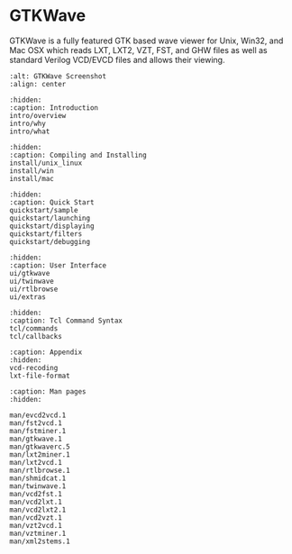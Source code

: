 # GTKWave

GTKWave is a fully featured GTK based wave viewer for Unix, Win32, and Mac OSX which reads LXT, LXT2, VZT, FST, and GHW files as well as standard Verilog VCD/EVCD files and allows their viewing.

```{image} _static/images/gtkwave.png
:alt: GTKWave Screenshot
:align: center
```

```{toctree}
:hidden:
:caption: Introduction
intro/overview
intro/why
intro/what
```

```{toctree}
:hidden:
:caption: Compiling and Installing
install/unix_linux
install/win
install/mac
```

```{toctree}
:hidden:
:caption: Quick Start
quickstart/sample
quickstart/launching
quickstart/displaying
quickstart/filters
quickstart/debugging
```

```{toctree}
:hidden:
:caption: User Interface
ui/gtkwave
ui/twinwave
ui/rtlbrowse
ui/extras
```

```{toctree}
:hidden:
:caption: Tcl Command Syntax
tcl/commands
tcl/callbacks
```

```{toctree}
:caption: Appendix
:hidden:
vcd-recoding
lxt-file-format
```

```{toctree}
:caption: Man pages
:hidden:

man/evcd2vcd.1
man/fst2vcd.1
man/fstminer.1
man/gtkwave.1
man/gtkwaverc.5
man/lxt2miner.1
man/lxt2vcd.1
man/rtlbrowse.1
man/shmidcat.1
man/twinwave.1
man/vcd2fst.1
man/vcd2lxt.1
man/vcd2lxt2.1
man/vcd2vzt.1
man/vzt2vcd.1
man/vztminer.1
man/xml2stems.1
```